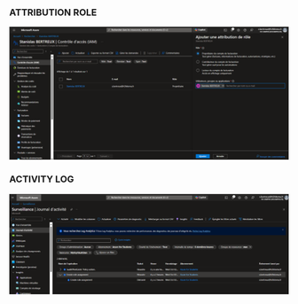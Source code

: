 ### ATTRIBUTION ROLE

![alt text](https://github.com/bertreux/Azure_cloud_m2/blob/main/lab16/image/role.png?raw=true)

### ACTIVITY LOG

![alt text](https://github.com/bertreux/Azure_cloud_m2/blob/main/lab16/image/activity.png?raw=true)
